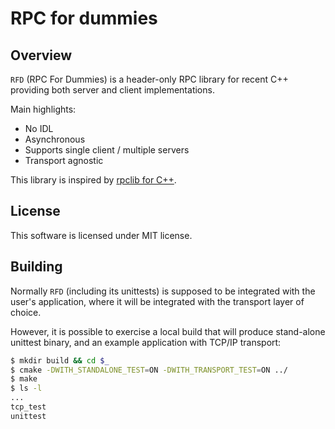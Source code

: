 # RPC for dummies

## Overview

`RFD` (RPC For Dummies) is a header-only RPC library for recent C++ providing both server and client implementations.

Main highlights:

- No IDL
- Asynchronous
- Supports single client / multiple servers
- Transport agnostic

This library is inspired by [rpclib for C++](https://github.com/rpclib/rpclib).

## License

This software is licensed under MIT license.

## Building

Normally `RFD` (including its unittests) is supposed to be integrated with the user's application,
where it will be integrated with the transport layer of choice.

However, it is possible to exercise a local build that will produce stand-alone unittest binary,
and an example application with TCP/IP transport:

```sh
$ mkdir build && cd $_
$ cmake -DWITH_STANDALONE_TEST=ON -DWITH_TRANSPORT_TEST=ON ../
$ make
$ ls -l
...
tcp_test
unittest
```
